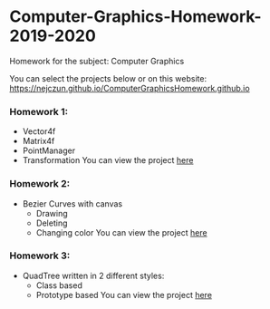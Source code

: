 # Computer-Graphics-Homework-2019-2020
Homework for the subject: Computer Graphics

You can select the projects below or on this website: https://nejczun.github.io/ComputerGraphicsHomework.github.io

### Homework 1:
- Vector4f
- Matrix4f 
- PointManager
- Transformation
You can view the project [here](https://nejczun.github.io/ComputerGraphicsHomework.github.io/DN1/index.html)

### Homework 2:
- Bezier Curves with canvas
  - Drawing
  - Deleting
  - Changing color
You can view the project [here](https://nejczun.github.io/ComputerGraphicsHomework.github.io/DN2/bezier.html)

### Homework 3:
- QuadTree written in 2 different styles:
  - Class based
  - Prototype based
You can view the project [here](https://nejczun.github.io/ComputerGraphicsHomework.github.io/DN3/index.html)
